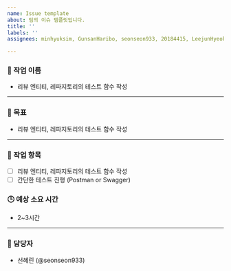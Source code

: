 ```yaml
---
name: Issue template
about: 팀의 이슈 템플릿입니다.
title: ''
labels: ''
assignees: minhyuksim, GunsanHaribo, seonseon933, 20184415, LeejunHyeok7170, JasonHeo1125

---
```


### 🧭 작업 이름

- 리뷰 엔티티, 레파지토리의 테스트 함수 작성

---

### 🎯 목표

- 리뷰 엔티티, 레파지토리의 테스트 함수 작성

---

### 📌 작업 항목

- [ ]  리뷰 엔티티, 레파지토리의 테스트 함수 작성
- [ ]  간단한 테스트 진행 (Postman or Swagger)

### 🕒 예상 소요 시간

- 2~3시간

---

### 👤 담당자

- 선혜린 (@seonseon933)
